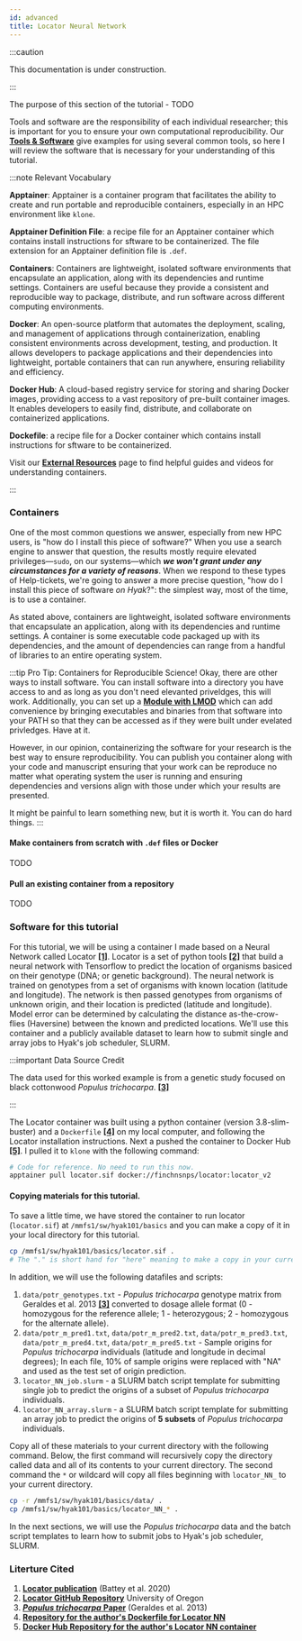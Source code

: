 ```yaml
---
id: advanced
title: Locator Neural Network
---
```


:::caution

This documentation is under construction.

:::

The purpose of this section of the tutorial - TODO


Tools and software are the responsibility of each individual researcher; this is important for you to ensure your own computational reproducibility. Our [**Tools & Software**](https://hyak.uw.edu/docs/tools/software) give examples for using several common tools, so here I will review the software that is necessary for your understanding of this tutorial. 

:::note Relevant Vocabulary

**Apptainer**: Apptainer is a container program that facilitates the ability to create and run portable and reproducible containers, especially in an HPC environment like `klone`.

**Apptainer Definition File**: a recipe file for an Apptainer container which contains install instructions for sftware to be containerized. The file extension for an Apptainer definition file is `.def`.

**Containers**: Containers are lightweight, isolated software environments that encapsulate an application, along with its dependencies and runtime settings. Containers are useful because they provide a consistent and reproducible way to package, distribute, and run software across different computing environments.

**Docker**: An open-source platform that automates the deployment, scaling, and management of applications through containerization, enabling consistent environments across development, testing, and production. It allows developers to package applications and their dependencies into lightweight, portable containers that can run anywhere, ensuring reliability and efficiency.

**Docker Hub**: A cloud-based registry service for storing and sharing Docker images, providing access to a vast repository of pre-built container images. It enables developers to easily find, distribute, and collaborate on containerized applications.

**Dockefile**: a recipe file for a Docker container which contains install instructions for sftware to be containerized. 

Visit our [**External Resources**](https://hyak.uw.edu/docs/resources) page to find helpful guides and videos for understanding containers.

:::

### Containers

One of the most common questions we answer, especially from new HPC users, is "how do I install this piece of software?" When you use a search engine to answer that question, the results mostly require elevated privileges—`sudo`, on our systems—which ***we won't grant under any circumstances for a variety of reasons***. When we respond to these types of Help-tickets, we're going to answer a more precise question, "how do I install this piece of software *on Hyak*?": the simplest way, most of the time, is to use a container.

As stated above, containers are lightweight, isolated software environments that encapsulate an application, along with its dependencies and runtime settings. A container is some executable code packaged up with its dependencies, and the amount of dependencies can range from a handful of libraries to an entire operating system. 

:::tip Pro Tip: Containers for Reproducible Science!
Okay, there are other ways to install software. You can install software into a directory you have access to and as long as you don't need elevanted priveldges, this will work. Additionally, you can set up a [**Module with LMOD**](https://hyak.uw.edu/docs/tools/modules) which can add convenience by bringing executables and binaries from that software into your PATH so that they can be accessed as if they were built under evelated privledges. Have at it. 

However, in our opinion, containerizing the software for your research is the best way to ensure reproducibility. You can publish you container along with your code and manuscript ensuring that your work can be reproduce no matter what operating system the user is running and ensuring dependencies and versions align with those under which your results are presented. 

It might be painful to learn something new, but it is worth it. You can do hard things. 
:::

#### Make containers from scratch with `.def` files or Docker

TODO

#### Pull an existing container from a repository

TODO

### Software for this tutorial

For this tutorial, we will be using a container I made based on a Neural Network called Locator [**[1]**](https://elifesciences.org/articles/54507). Locator is a set of python tools [**[2]**](https://github.com/kr-colab/locator.git) that build a neural network with Tensorflow to predict the location of organisms basiced on their genotype (DNA; or genetic background). The neural network is trained on genotypes from a set of organisms with known location (latitude and longitude). The network is then passed genotypes from organisms of unknown origin, and their location is predicted (latitude and longitude). Model error can be determined by calculating the distance as-the-crow-flies (Haversine) between the known and predicted locations. We'll use this container and a publicly available dataset to learn how to submit single and array jobs to Hyak's job scheduler, SLURM. 

:::important Data Source Credit

The data used for this worked example is from a genetic study focused on black cottonwood *Populus trichocarpa*. [**[3]**](https://doi.org/10.1111/1755-0998.12056)

:::

The Locator container was built using a python container (version 3.8-slim-buster) and a `Dockerfile` [**[4]**](https://github.com/finchnSNPs/Docker_kr-colab_locator) on my local computer, and following the Locator installation instructions. Next a pushed the container to Docker Hub [**[5]**](https://hub.docker.com/repository/docker/finchnsnps/locator/general). I pulled it to `klone` with the following command: 

```bash
# Code for reference. No need to run this now. 
apptainer pull locator.sif docker://finchnsnps/locator:locator_v2
```

#### Copying materials for this tutorial. 

To save a little time, we have stored the container to run locator (`locator.sif`) at `/mmfs1/sw/hyak101/basics` and you can make a copy of it in your local directory for this tutorial. 

```bash
cp /mmfs1/sw/hyak101/basics/locator.sif .
# The "." is short hand for "here" meaning to make a copy in your current directory.
```

In addition, we will use the following datafiles and scripts:

1. `data/potr_genotypes.txt` - *Populus trichocarpa* genotype matrix from Geraldes et al. 2013 [**[3]**](https://doi.org/10.1111/1755-0998.12056) converted to dosage allele format (0 - homozygous for the reference allele; 1 - heterozygous; 2 - homozygous for the alternate allele). 
2. `data/potr_m_pred1.txt`, `data/potr_m_pred2.txt`, `data/potr_m_pred3.txt`, `data/potr_m_pred4.txt`, `data/potr_m_pred5.txt` - Sample origins for *Populus trichocarpa* individuals (latitude and longitude in decimal degrees); In each file, 10% of sample origins were replaced with "NA" and used as the test set of origin prediction. 
3. `locator_NN_job.slurm` - a SLURM batch script template for submitting single job to predict the origins of a subset of *Populus trichocarpa* individuals.
4. `locator_NN_array.slurm` - a SLURM batch script template for submitting an array job to predict the origins of **5 subsets** of *Populus trichocarpa* individuals.

Copy all of these materials to your current directory with the following command. Below, the first command will recursively copy the directory called data and all of its contents to your current directory. The second command the `*` or wildcard will copy all files beginning with `locator_NN_` to your current directory.

```bash
cp -r /mmfs1/sw/hyak101/basics/data/ .
cp /mmfs1/sw/hyak101/basics/locator_NN_* .
```

In the next sections, we will use the *Populus trichocarpa* data and the batch script templates to learn how to submit jobs to Hyak's job scheduler, SLURM. 

### Literture Cited

1. [**Locator publication**](https://elifesciences.org/articles/54507) (Battey et al. 2020) 
2. [**Locator GitHub Repository**](https://github.com/kr-colab/locator.git) University of Oregon
3. [***Populus trichocarpa*** **Paper**](https://doi.org/10.1111/1755-0998.12056) (Geraldes et al. 2013)
4. [**Repository for the author's Dockerfile for Locator NN**](https://github.com/finchnSNPs/Docker_kr-colab_locator) 
5. [**Docker Hub Repository for the author's Locator NN container**](https://hub.docker.com/repository/docker/finchnsnps/locator/general)